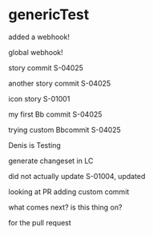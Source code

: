 # genericTest

added a webhook!

global webhook!

story commit S-04025

another story commit S-04025

icon story S-01001

my first Bb commit S-04025

trying custom Bbcommit S-04025

Denis is Testing

generate changeset in LC

did not actually update S-01004, updated

looking at PR
adding custom commit

what comes next?
is this thing on?

for the pull request
